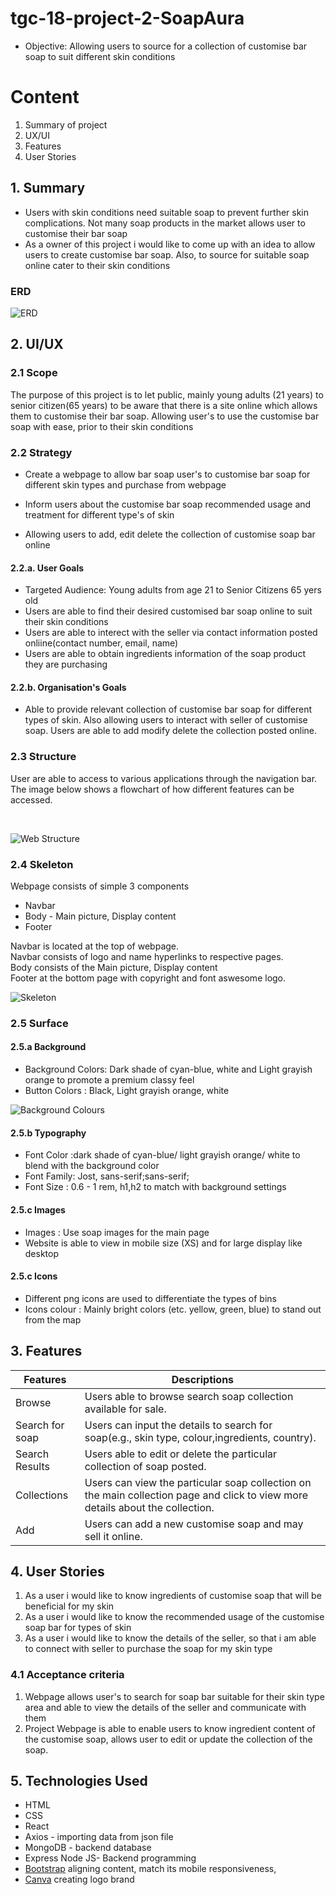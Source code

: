 # tgc-18-project-2-SoapAura
<!-- * A brief layout of project work in different screen version -->
* Objective: Allowing users to source for  a collection of customise bar soap to suit different skin conditions

<!-- ![Web_view](./images/view.png) -->

# Content
1. Summary of project
2. UX/UI 
3. Features 
4. User Stories
<!-- 5. Technologies Used
6. Testing 
7. Test Cases
8. Deployment
9. Live Link
10. Credits and Acknowledgement -->



## 1. Summary
*  Users with skin conditions need suitable soap to prevent further skin complications. Not many soap products in the market allows user to customise their bar soap 
* As a owner of this project i would like to come up with an idea to allow users to create customise bar soap. Also, to source for suitable soap online cater to their skin conditions 

### ERD
![ERD](./public/images/erd.png)

## 2. UI/UX

### 2.1 Scope
The purpose of this project is to let public, mainly young adults (21 years) to senior citizen(65 years) to be aware that there is a site online which allows them to customise their bar soap. Allowing user's to use the customise bar soap with ease, prior to their skin conditions

### 2.2 Strategy 
* Create a webpage to allow bar soap user's to customise bar soap for different skin types  and purchase from
webpage
* Inform users about the customise bar soap recommended usage and treatment for different type's of skin

* Allowing users to add, edit delete the collection of customise soap bar online

#### 2.2.a. User Goals
* Targeted Audience: Young adults from age 21 to Senior Citizens 65 yers old
* Users are able to find their desired customised bar soap online to suit their skin conditions
* Users are able to interect with the seller via contact information posted onliine(contact number, email, name)
* Users are able to obtain ingredients information of the soap product they are purchasing  

#### 2.2.b. Organisation's Goals
* Able to provide relevant collection of customise bar soap for different types of skin. Also allowing users to interact with seller of customise soap. Users are able to add modify delete the collection posted online.


### 2.3 Structure
  User are able to access to various applications through the  navigation bar. The image below shows a flowchart of how different features can be accessed.


<br>

![Web Structure](./public/images/web_layout.png)


### 2.4 Skeleton
Webpage consists of simple 3 components
* Navbar
* Body - Main picture, Display content
* Footer

Navbar is located at the top of webpage.<br>
Navbar consists of logo and name hyperlinks to respective pages.<br>
Body  consists of the  Main picture, Display content <br>
Footer at the bottom page with copyright and font aswesome logo.<br>

![Skeleton](./public/images/skeleton.png)

### 2.5 Surface 

#### 2.5.a Background<br>
* Background Colors: Dark shade of cyan-blue, white and Light grayish orange to promote a premium classy feel<br>
* Button Colors : Black, Light grayish orange, white<br>

![Background Colours](./public/images/colour.png)

#### 2.5.b Typography<br>

* Font Color :dark shade of cyan-blue/ light grayish orange/ white to blend with the background color
* Font Family: Jost, sans-serif;sans-serif;
* Font Size : 0.6 - 1 rem, h1,h2 to match with background settings


#### 2.5.c Images<br>
* Images : Use soap images for the main page 
* Website is able to view in mobile size (XS) and for large display like desktop

#### 2.5.c Icons<br>
* Different png icons are used to differentiate the types of bins
* Icons colour : Mainly bright colors (etc. yellow, green, blue) to stand out from the map


## 3. Features<br>
Features | Descriptions
-------- | -------------
Browse | Users able to browse search soap collection available for sale.
Search for soap| Users can input the details to search for soap(e.g., skin type, colour,ingredients, country).
Search Results | Users able to edit or delete the particular collection of soap posted.
Collections | Users can view  the particular soap collection on the main collection page  and click to view more details about the collection.
Add | Users can add a new customise soap and may sell it online.

  
  
## 4. User Stories
1. As a user i would like to know ingredients of customise soap that will be beneficial for my skin<br>
2. As a user i would like to know the  recommended usage of the customise soap bar for types of skin<br>
3. As a user i would like to know the details of the seller, so that i am able to connect with seller to purchase the soap for my skin type 

### 4.1 Acceptance criteria
1. Webpage allows user's to search for soap bar suitable for  their skin type area and able to view the details of the seller and communicate with them<br>
2. Project Webpage is able to enable users to know ingredient content of the customise soap, allows user to edit or update the collection of the soap.

## 5. Technologies Used
* HTML
* CSS
* React
* Axios - importing data from json file 
* MongoDB - backend database
* Express Node JS- Backend programming
* [Bootstrap](https://getbootstrap.com/docs/5.0/getting-started/introduction/) aligning content, match its mobile responsiveness,
* [Canva](https://www.canva.com) creating logo brand


